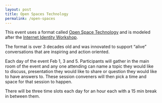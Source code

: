 ```yaml
---
layout: post
title: Open Spaces Technology
permalink: /open-spaces
---
```


This event uses a format called [Open Space Technology](https://en.wikipedia.org/wiki/Open_Space_Technology) and is modeled after the [Internet Identity Workshop](https://internetidentityworkshop.com/). 

The format is over 3 decades old and was innovated to support “alive” conversations that are inspiring and action oriented. 

Each day of the event Feb 1, 3 and 5. Participants will gather in the main room of the event and any one attending can name a topic they would like to discuss, presentation they would like to share or question they would like to have answers to.  These session conveners will then pick a time and space for that session to happen. 

There will be three time slots each day for an hour each with a 15 min break in between them. 
